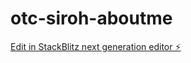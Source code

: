 # otc-siroh-aboutme

[Edit in StackBlitz next generation editor ⚡️](https://stackblitz.com/~/github.com/Sirohgz/otc-siroh-aboutme)